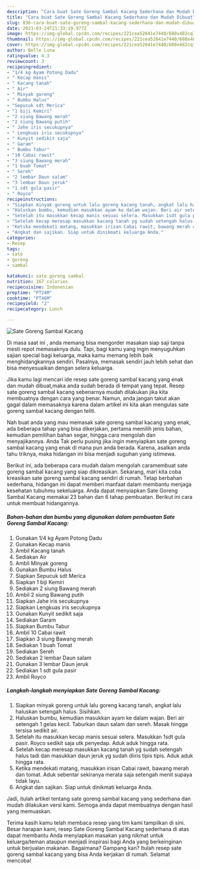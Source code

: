 ```yaml
---
description: "Cara buat Sate Goreng Sambal Kacang Sederhana dan Mudah Dibuat"
title: "Cara buat Sate Goreng Sambal Kacang Sederhana dan Mudah Dibuat"
slug: 836-cara-buat-sate-goreng-sambal-kacang-sederhana-dan-mudah-dibuat
date: 2021-03-24T21:33:19.977Z
image: https://img-global.cpcdn.com/recipes/221cea52641e7440/680x482cq70/sate-goreng-sambal-kacang-foto-resep-utama.jpg
thumbnail: https://img-global.cpcdn.com/recipes/221cea52641e7440/680x482cq70/sate-goreng-sambal-kacang-foto-resep-utama.jpg
cover: https://img-global.cpcdn.com/recipes/221cea52641e7440/680x482cq70/sate-goreng-sambal-kacang-foto-resep-utama.jpg
author: Belle Luna
ratingvalue: 4.3
reviewcount: 3
recipeingredient:
- "1/4 kg Ayam Potong Dadu"
- " Kecap manis"
- " Kacang tanah"
- " Air"
- " Minyak goreng"
- " Bumbu Halus"
- "Sepucuk sdt Merica"
- "1 biji Kemiri"
- "2 siung Bawang merah"
- "2 siung Bawang putih"
- " Jahe iris secukupnya"
- " Lengkuas iris secukupnya"
- " Kunyit sedikit saja"
- " Garam"
- " Bumbu Tabur"
- "10 Cabai rawit"
- "3 siung Bawang merah"
- "1 buah Tomat"
- " Sereh"
- "2 lembar Daun salam"
- "3 lembar Daun jeruk"
- "1 sdt gula pasir"
- " Royco"
recipeinstructions:
- "Siapkan minyak goreng untuk lalu goreng kacang tanah, angkat lalu haluskan setengah halus. Sisihkan."
- "Haluskan bumbu, kemudian masukkan ayam ke dalam wajan. Beri air setengah 1 gelas kecil. Taburkan daun salam dan sereh. Masak hingga tersisa sedikit air."
- "Setelah itu masukkan kecap manis sesuai selera. Masukkan 1sdt gula pasir. Royco sedikit saja utk penyedap. Aduk aduk hingga rata."
- "Setelah kecap meresap masukkan kacang tanah yg sudah setengah halus tadi dan masukkan daun jeruk yg sudah diiris tipis tipis. Aduk aduk hingga rata."
- "Ketika mendekati matang, masukkan irisan Cabai rawit, bawang merah dan tomat. Aduk sebentar sekiranya merata saja setengah menit supaya tidak layu."
- "Angkat dan sajikan. Siap untuk dinikmati keluarga Anda."
categories:
- Resep
tags:
- sate
- goreng
- sambal

katakunci: sate goreng sambal 
nutrition: 167 calories
recipecuisine: Indonesian
preptime: "PT24M"
cooktime: "PT46M"
recipeyield: "2"
recipecategory: Lunch

---
```



![Sate Goreng Sambal Kacang](https://img-global.cpcdn.com/recipes/221cea52641e7440/680x482cq70/sate-goreng-sambal-kacang-foto-resep-utama.jpg)

Di masa  saat ini , anda memang bisa mengorder masakan siap saji tanpa mesti repot memasaknya dulu. Tapi, bagi kamu yang ingin menyuguhkan sajian special bagi keluarga, maka kamu memang lebih baik menghidangkannya sendiri. Pasalnya, memasak sendiri jauh lebih sehat dan bisa menyesuaikan dengan selera keluarga.

Jika kamu lagi mencari ide resep sate goreng sambal kacang yang enak dan mudah dibuat,maka anda sudah berada di tempat yang tepat. Resep sate goreng sambal kacang  sebenarnya mudah dilakukan jika kita membuatnya dengan cara yang benar. Namun, anda jangan takut akan gagal dalam memasaknya 
karena dalam artikel ini kita akan mengulas sate goreng sambal kacang dengan teliti.  



Nah buat anda yang mau memasak sate goreng sambal kacang yang enak, ada beberapa tahap yang bisa dikerjakan, pertama memilih jenis bahan, kemudian pemilihan bahan segar, hingga cara mengolah dan menyajikannya. Anda Tak perlu pusing jika ingin menyiapkan sate goreng sambal kacang yang enak di mana pun anda berada. Karena, asalkan anda  tahu triknya, maka hidangan ini bisa menjadi suguhan yang istimewa.

Berikut ini, ada beberapa cara mudah dalam mengolah caramembuat sate goreng sambal kacang yang siap dikreasikan. Sekarang, mari kita coba kreasikan sate goreng sambal kacang sendiri di rumah. Tetap berbahan sederhana, hidangan ini dapat memberi manfaat dalam membantu menjaga kesehatan tubuhmu sekeluarga. Anda dapat menyiapkan Sate Goreng Sambal Kacang memakai 23 bahan dan 6 tahap pembuatan. Berikut ini cara untuk membuat hidangannya.

<!--inarticleads1-->

##### Bahan-bahan dan bumbu yang digunakan dalam pembuatan Sate Goreng Sambal Kacang:

1. Gunakan 1/4 kg Ayam Potong Dadu
1. Gunakan  Kecap manis
1. Ambil  Kacang tanah
1. Sediakan  Air
1. Ambil  Minyak goreng
1. Gunakan  Bumbu Halus
1. Siapkan Sepucuk sdt Merica
1. Siapkan 1 biji Kemiri
1. Sediakan 2 siung Bawang merah
1. Ambil 2 siung Bawang putih
1. Siapkan  Jahe iris secukupnya
1. Siapkan  Lengkuas iris secukupnya
1. Gunakan  Kunyit sedikit saja
1. Sediakan  Garam
1. Siapkan  Bumbu Tabur
1. Ambil 10 Cabai rawit
1. Siapkan 3 siung Bawang merah
1. Sediakan 1 buah Tomat
1. Sediakan  Sereh
1. Sediakan 2 lembar Daun salam
1. Gunakan 3 lembar Daun jeruk
1. Sediakan 1 sdt gula pasir
1. Ambil  Royco




<!--inarticleads2-->

##### Langkah-langkah menyiapkan Sate Goreng Sambal Kacang:

1. Siapkan minyak goreng untuk lalu goreng kacang tanah, angkat lalu haluskan setengah halus. Sisihkan.
1. Haluskan bumbu, kemudian masukkan ayam ke dalam wajan. Beri air setengah 1 gelas kecil. Taburkan daun salam dan sereh. Masak hingga tersisa sedikit air.
1. Setelah itu masukkan kecap manis sesuai selera. Masukkan 1sdt gula pasir. Royco sedikit saja utk penyedap. Aduk aduk hingga rata.
1. Setelah kecap meresap masukkan kacang tanah yg sudah setengah halus tadi dan masukkan daun jeruk yg sudah diiris tipis tipis. Aduk aduk hingga rata.
1. Ketika mendekati matang, masukkan irisan Cabai rawit, bawang merah dan tomat. Aduk sebentar sekiranya merata saja setengah menit supaya tidak layu.
1. Angkat dan sajikan. Siap untuk dinikmati keluarga Anda.




Jadi, itulah artikel tentang  sate goreng sambal kacang  yang sederhana dan mudah dilakukan versi kami. Semoga anda dapat membuatnya dengan hasil yang memuaskan. 

Terima kasih kamu telah membaca resep yang tim kami tampilkan di sini. Besar harapan kami, resep  Sate Goreng Sambal Kacang sederhana di atas dapat membantu Anda menyiapkan masakan yang nikmat untuk keluarga/teman ataupun menjadi inspirasi bagi Anda yang berkeinginan untuk berjualan makanan. Bagaimana? Gampang kan? Itulah resep sate goreng sambal kacang yang bisa Anda kerjakan di rumah. Selamat mencoba!


